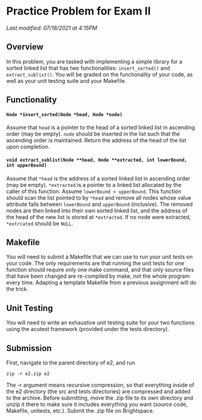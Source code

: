 # Practice Problem for Exam II

*Last modified: 07/18/2021 at 4:15PM*

## Overview

In this problem, you are tasked with implementing a simple library for a sorted linked list that has two functionalities: `insert_sorted()` and `extract_sublist()`.
You will be graded on the functionality of your code, as well as your unit testing suite and your Makefile.

## Functionality

#### `Node *insert_sorted(Node *head, Node *node)`

Assume that `head` is a pointer to the head of a sorted linked list in ascending order (may be empty). `node` should be inserted in the list such that the
ascending order is maintained. Return the address of the head of the list upon completion.

#### `void extract_sublist(Node **head, Node **extracted, int lowerBound, int upperBound)`

Assume that `*head` is the address of a sorted linked list in ascending order (may be empty). `*extracted` is a pointer to a linked list allocated by the
caller of this function. Assume `lowerBound < upperBound`. This function should scan the list pointed to by `*head` and remove all nodes whose value attribute falls
between `lowerBound` and `upperBound` (inclusive). The removed nodes are then linked into their own sorted linked list, and the address of the head of the new list
is stored at `*extracted`. If no node were extracted, `*extrcated` should be `NULL`.

## Makefile

You will need to submit a Makefile that we can use to run your unit tests on your code. The only requirements are that running the unit tests for one function
should require only one make command, and that only source files that have been changed are re-compiled by make, not the whole program every time. Adapting a 
template Makefile from a previous assignment will do the trick.

## Unit Testing

You will need to write an exhaustive unit testing suite for your two functions using the acutest framework (provided under the tests directory).

## Submission

First, navigate to the parent directory of e2, and run
```
zip -r e2.zip e2
```
The -r argument means recursive compression, so that everything inside of the e2 directory (the src and tests directories) are compressed and added
to the archive. Before submitting, move the .zip file to its own directory and unzip it there to make sure it includes everything you want (source code, Makefile, unitests, etc.). Submit the .zip file on Brightspace.
